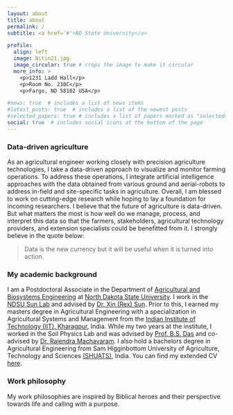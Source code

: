 ```yaml
---
layout: about
title: about
permalink: /
subtitle: <a href='#'>ND State University</a>

profile:
  align: left
  image: Nitin21.jpg
  image_circular: true # crops the image to make it circular
  more_info: >
    <p>1231 Ladd Hall</p>
    <p>Room No. 210C</p>
    <p>Fargo, ND 58102 USA</p>

#news: true  # includes a list of news items
#latest_posts: true  # includes a list of the newest posts
#selected_papers: true # includes a list of papers marked as "selected={true}"
social: true  # includes social icons at the bottom of the page
---
```


### Data-driven agriculture

As an agricultural engineer working closely with precision agriculture technologies, I take a data-driven approach to visualize and monitor farming operations. To address these operations, I integrate artificial intelligence approaches with the data obtained from various ground and aerial-robots to address in-field and site-specific tasks in agriculture. Overall, I am blessed to work on cutting-edge research while hoping to lay a foundation for incoming researchers. I believe that the future of agriculture is data-driven. But what matters the most is how well do we manage, process, and interpret this data so that the farmers, stakeholders, agricultural technology providers, and extension specialists could be benefitted from it. I strongly believe in the quote below:

> Data is the new currency but it will be useful when it is turned into action.

### My academic background

I am a Postdoctoral Associate in the Department of [Agricultural and Biosystems Engineering](https://www.ndsu.edu/aben/) at [North Dakota State University](https://www.ndsu.edu/). I work in the [NDSU Sun Lab](https://sites.google.com/view/ndsusunslab) and advised by [Dr. Xin (Rex) Sun](https://www.ndsu.edu/aben/faculty_and_staff/personnel/dr_xin_rex_sun/). Prior to this, I earned my masters degree in Agricultural Engineering with a specialization in Agricultural Systems and Management from the [Indian Institute of Technology (IIT), Kharagpur](https://www.iitkgp.ac.in/), India. While my two years at the institute, I worked in the Soil Physics Lab and was advised by [Prof. B.S. Das](https://scholar.google.co.in/citations?hl=en&user=oEvfFMYAAAAJ&view_op=list_works&sortby=pubdate) and co-advised by [Dr. Rajendra Machavaram](https://sites.google.com/site/rajendramachavaram/). I also hold a bachelors degree in Agricultural Engineering from Sam Higginbottom University of Agriculture, Technology and Sciences [(SHUATS)](https://shuats.edu.in/), India. You can find my extended CV [here](CV_Rai.pdf).

### Work philosophy

My work philosophies are inspired by Biblical heroes and their perspective towards life and calling with a purpose.
